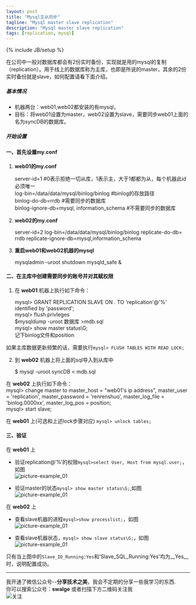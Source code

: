 ```yaml
---
layout: post
title: "Mysql主从同步"
tagline: "Mysql master slave replication"
description: "Mysql master slave replication"
tags: [replication, mysql]
---
```

{% include JB/setup %}

在公司中一般对数据库都会有2份实时备份，实现就是用的mysql的复制（replication）。用于线上的数据库称为主库，也即是所说的master，其余的2份实时备份就是slave，如何配置请看下面介绍。 

##### 基本情况

 - 机器两台：web01,web02都安装的有mysql，
 - 目标：将web01设置为master，web02设置为slave，需要同步web01上面的名为syncDB的数据库。 

##### 开始设置 

#### 一、首先设置my.conf
1. __web01的my.conf__ 

    server-id=1     #0表示拒绝一切从库，1表示主，大于1都都为从，每个机器此id必须唯一  
    log-bin=/data/data/mysql/binlog/binlog     #binlog的存放路径  
    binlog-do-db=rrdb #需要同步的数据库  
    binlog-ignore-db=mysql, information_schema #不需要同步的数据库  

2. __web02的my.conf__ 

    server-id=2
    log-bin=/data/data/mysql/binlog/binlog
    replicate-do-db= rrdb
    replicate-ignore-db=mysql,information_schema
3. __重启web01和web02机器的mysql__ 

	mysqladmin -uroot shutdown  mysqld_safe & 

#### 二、在主库中创建需要同步的账号并对其赋权限 
1. 在 __web01__ 机器上执行如下命令： 

    mysql> GRANT REPLICATION SLAVE ON *.* TO 'replication'@'%' identified by 'password';  
    mysql> flush privleges  
    $mysqldump -uroot 数据库  >mdb.sql  
    mysql> show master status\G;   
    记下binlog文件和position  

如果主库数据更新频繁的话，需要执行`mysql> FLUSH TABLES WITH READ LOCK;`    
  
2. 到 __web02__ 机器上将上面的sql导入到从库中  
  
    $ mysql -uroot syncDB < mdb.sql  
  
在 __web02__ 上执行如下命令：  
	mysql> change master to master_host = "web01's ip address", master_user = 'replication', master_password = 'renrenshuo', master_log_file = 'binlog.0000xx', master_log_pos = position;  
	mysql> start slave;  
  
在 __web01__ 上(可选和上述lock步骤对应) `mysql> unlock tables; `  
  
#### 三、验证 
在 __web01__ 上  

 - 验证replication@‘%’的权限`mysql>select User, Host from mysql.user;`， 如图  
  ![picture-example_01][example_01]   

 - 验证master的状态`mysql> show master status\G;`,如图  
  ![picture-example_01][example_02]  

在 __web02__ 上  

 - 查看slave机器的进程`mysql>show processlist;`，如图  
  ![picture-example_01][example_04]  

 - 查看slave机器状态，`mysql> show slave status\G;`，如图  
  ![picture-example_01][example_04] 
  
  只有当上图中的`Slave_IO_Running:Yes`和'Slave_SQL_Running:Yes'均为__Yes__时，说明配置成功。 

-------------------------------------------------------  
我开通了微信公众号--__分享技术之美__，我会不定期的分享一些我学习的东西.  
你可以搜索公众号：__swalge__ 或者扫描下方二维码关注我  
![关注][photo]  

[example_01]:http://imagle.github.io/static/img/replication.png
[example_02]:http://imagle.github.io/static/img/master-status.png
[example_03]:http://imagle.github.io/static/img/slave-processlist.png
[example_04]:http://imagle.github.io/static/img/slave-status.png
[photo]:http://imagle.github.io/static/img/photo.jpg
